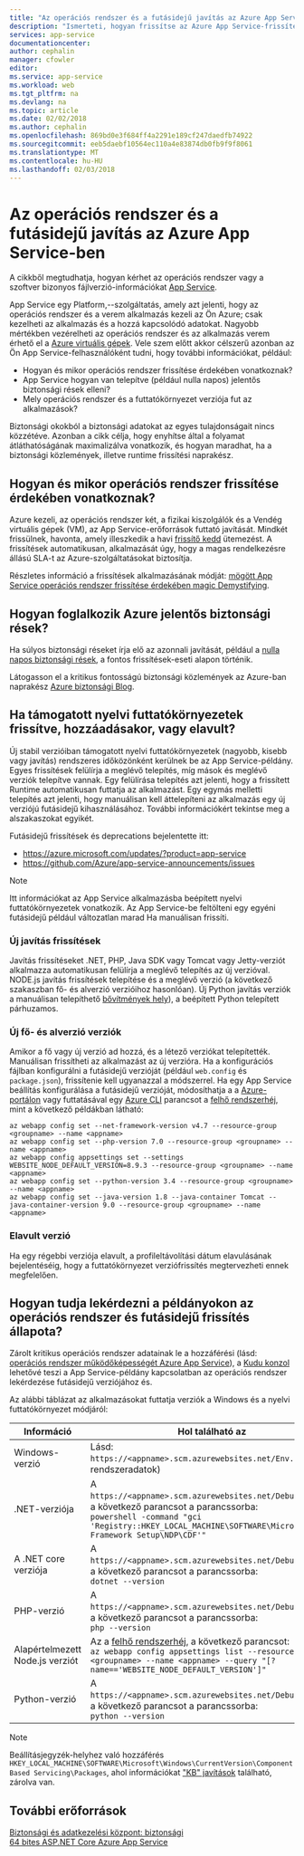 ```yaml
---
title: "Az operációs rendszer és a futásidejű javítás az Azure App Service szolgáltatásban |} Microsoft Docs"
description: "Ismerteti, hogyan frissítse az Azure App Service-frissítéseket az operációs rendszer és a futtatókörnyezetek és a válaszok közleményeket."
services: app-service
documentationcenter: 
author: cephalin
manager: cfowler
editor: 
ms.service: app-service
ms.workload: web
ms.tgt_pltfrm: na
ms.devlang: na
ms.topic: article
ms.date: 02/02/2018
ms.author: cephalin
ms.openlocfilehash: 869bd0e3f684ff4a2291e189cf247daedfb74922
ms.sourcegitcommit: eeb5daebf10564ec110a4e83874db0fb9f9f8061
ms.translationtype: MT
ms.contentlocale: hu-HU
ms.lasthandoff: 02/03/2018
---
```

# <a name="os-and-runtime-patching-in-azure-app-service"></a>Az operációs rendszer és a futásidejű javítás az Azure App Service-ben

A cikkből megtudhatja, hogyan kérhet az operációs rendszer vagy a szoftver bizonyos fájlverzió-információkat [App Service](app-service-web-overview.md). 

App Service egy Platform,--szolgáltatás, amely azt jelenti, hogy az operációs rendszer és a verem alkalmazás kezeli az Ön Azure; csak kezelheti az alkalmazás és a hozzá kapcsolódó adatokat. Nagyobb mértékben vezérelheti az operációs rendszer és az alkalmazás verem érhető el a [Azure virtuális gépek](https://docs.microsoft.com/azure/virtual-machines/). Vele szem előtt akkor célszerű azonban az Ön App Service-felhasználóként tudni, hogy további információkat, például:

-   Hogyan és mikor operációs rendszer frissítése érdekében vonatkoznak?
-   App Service hogyan van telepítve (például nulla napos) jelentős biztonsági rések elleni?
-   Mely operációs rendszer és a futtatókörnyezet verziója fut az alkalmazások?

Biztonsági okokból a biztonsági adatokat az egyes tulajdonságait nincs közzétéve. Azonban a cikk célja, hogy enyhítse által a folyamat átláthatóságának maximalizálva vonatkozik, és hogyan maradhat, ha a biztonsági közlemények, illetve runtime frissítési naprakész.

## <a name="how-and-when-are-os-updates-applied"></a>Hogyan és mikor operációs rendszer frissítése érdekében vonatkoznak?

Azure kezeli, az operációs rendszer két, a fizikai kiszolgálók és a Vendég virtuális gépek (VM), az App Service-erőforrások futtató javítását. Mindkét frissülnek, havonta, amely illeszkedik a havi [frissítő kedd](https://technet.microsoft.com/security/bulletins.aspx) ütemezést. A frissítések automatikusan, alkalmazását úgy, hogy a magas rendelkezésre állású SLA-t az Azure-szolgáltatásokat biztosítja. 

Részletes információ a frissítések alkalmazásának módját: [mögött App Service operációs rendszer frissítése érdekében magic Demystifying](https://blogs.msdn.microsoft.com/appserviceteam/2018/01/18/demystifying-the-magic-behind-app-service-os-updates/).

## <a name="how-does-azure-deal-with-significant-vulnerabilities"></a>Hogyan foglalkozik Azure jelentős biztonsági rések?

Ha súlyos biztonsági réseket írja elő az azonnali javítását, például a [nulla napos biztonsági rések](https://wikipedia.org/wiki/Zero-day_(computing)), a fontos frissítések-eseti alapon történik.

Látogasson el a kritikus fontosságú biztonsági közlemények az Azure-ban naprakész [Azure biztonsági Blog](https://azure.microsoft.com/blog/topics/security/). 

## <a name="when-are-supported-language-runtimes-updated-added-or-deprecated"></a>Ha támogatott nyelvi futtatókörnyezetek frissítve, hozzáadásakor, vagy elavult?

Új stabil verzióiban támogatott nyelvi futtatókörnyezetek (nagyobb, kisebb vagy javítás) rendszeres időközönként kerülnek be az App Service-példány. Egyes frissítések felülírja a meglévő telepítés, míg mások és meglévő verziók telepítve vannak. Egy felülírása telepítés azt jelenti, hogy a frissített Runtime automatikusan futtatja az alkalmazást. Egy egymás melletti telepítés azt jelenti, hogy manuálisan kell áttelepíteni az alkalmazás egy új verziójú futásidejű kihasználásához. További információkért tekintse meg a alszakaszokat egyikét.

Futásidejű frissítések és deprecations bejelentette itt:

- https://azure.microsoft.com/updates/?product=app-service 
- https://github.com/Azure/app-service-announcements/issues

> [!NOTE] 
> Itt információkat az App Service alkalmazásba beépített nyelvi futtatókörnyezetek vonatkozik. Az App Service-be feltölteni egy egyéni futásidejű például változatlan marad Ha manuálisan frissíti.
>
>

### <a name="new-patch-updates"></a>Új javítás frissítések

Javítás frissítéseket .NET, PHP, Java SDK vagy Tomcat vagy Jetty-verziót alkalmazza automatikusan felülírja a meglévő telepítés az új verzióval. NODE.js javítás frissítések telepítése és a meglévő verzió (a következő szakaszban fő- és alverzió verzióihoz hasonlóan). Új Python javítás verziók a manuálisan telepíthető [bővítmények hely](https://www.siteextensions.net/packages?q=Tags%3A%22python%22)), a beépített Python telepített párhuzamos.

### <a name="new-major-and-minor-versions"></a>Új fő- és alverzió verziók

Amikor a fő vagy új verzió ad hozzá, és a létező verziókat telepítették. Manuálisan frissítheti az alkalmazást az új verzióra. Ha a konfigurációs fájlban konfigurálni a futásidejű verzióját (például `web.config` és `package.json`), frissítenie kell ugyanazzal a módszerrel. Ha egy App Service beállítás konfigurálása a futásidejű verzióját, módosíthatja a a [Azure-portálon](https://portal.azure.com) vagy futtatásával egy [Azure CLI](https://docs.microsoft.com/cli/azure/get-started-with-azure-cli) parancsot a [felhő rendszerhéj](../cloud-shell/overview.md), mint a következő példákban látható:

```azurecli-interactive
az webapp config set --net-framework-version v4.7 --resource-group <groupname> --name <appname>
az webapp config set --php-version 7.0 --resource-group <groupname> --name <appname>
az webapp config appsettings set --settings WEBSITE_NODE_DEFAULT_VERSION=8.9.3 --resource-group <groupname> --name <appname>
az webapp config set --python-version 3.4 --resource-group <groupname> --name <appname>
az webapp config set --java-version 1.8 --java-container Tomcat --java-container-version 9.0 --resource-group <groupname> --name <appname>
```

### <a name="deprecated-versions"></a>Elavult verzió

Ha egy régebbi verziója elavult, a profileltávolítási dátum elavulásának bejelentéséig, hogy a futtatókörnyezet verziófrissítés megtervezheti ennek megfelelően. 

## <a name="how-can-i-query-os-and-runtime-update-status-on-my-instances"></a>Hogyan tudja lekérdezni a példányokon az operációs rendszer és futásidejű frissítés állapota?

Zárolt kritikus operációs rendszer adatainak le a hozzáférési (lásd: [operációs rendszer működőképességét Azure App Service](web-sites-available-operating-system-functionality.md)), a [Kudu konzol](https://github.com/projectkudu/kudu/wiki/Kudu-console) lehetővé teszi a App Service-példány kapcsolatban az operációs rendszer lekérdezése futásidejű verziójához és. 

Az alábbi táblázat az alkalmazásokat futtatja verziók a Windows és a nyelvi futtatókörnyezet módjáról:

| Információ | Hol található az |
|-|-|
| Windows-verzió | Lásd: `https://<appname>.scm.azurewebsites.net/Env.cshtml` (a rendszeradatok) |
| .NET-verziója | A `https://<appname>.scm.azurewebsites.net/DebugConsole`, a következő parancsot a parancssorba: <br>`powershell -command "gci 'Registry::HKEY_LOCAL_MACHINE\SOFTWARE\Microsoft\Net Framework Setup\NDP\CDF'"` |
| A .NET core verziója | A `https://<appname>.scm.azurewebsites.net/DebugConsole`, a következő parancsot a parancssorba: <br> `dotnet --version` |
| PHP-verzió | A `https://<appname>.scm.azurewebsites.net/DebugConsole`, a következő parancsot a parancssorba: <br> `php --version` |
| Alapértelmezett Node.js verziót | Az a [felhő rendszerhéj](../cloud-shell/overview.md), a következő parancsot: <br> `az webapp config appsettings list --resource-group <groupname> --name <appname> --query "[?name=='WEBSITE_NODE_DEFAULT_VERSION']"` |
| Python-verzió | A `https://<appname>.scm.azurewebsites.net/DebugConsole`, a következő parancsot a parancssorba: <br> `python --version` |

> [!NOTE]
> Beállításjegyzék-helyhez való hozzáférés `HKEY_LOCAL_MACHINE\SOFTWARE\Microsoft\Windows\CurrentVersion\Component Based Servicing\Packages`, ahol információkat ["KB" javítások]((https://technet.microsoft.com/security/bulletins.aspx)) található, zárolva van.
>
>

## <a name="more-resources"></a>További erőforrások

[Biztonsági és adatkezelési központ: biztonsági](https://www.microsoft.com/TrustCenter/Security/default.aspx)  
[64 bites ASP.NET Core Azure App Service](https://gist.github.com/glennc/e705cd85c9680d6a8f1bdb62099c7ac7)
